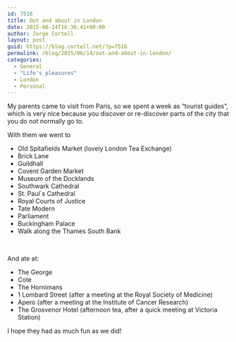 ```yaml
---
id: 7516
title: Out and about in London
date: 2015-06-14T16:36:41+00:00
author: Jorge Cortell
layout: post
guid: https://blog.cortell.net/?p=7516
permalink: /blog/2015/06/14/out-and-about-in-london/
categories:
  - General
  - "Life's pleasures"
  - London
  - Personal
---
```

My parents came to visit from Paris, so we spent a week as “tourist guides”, which is very nice because you discover or re-discover parts of the city that you do not normally go to.

With them we went to

  * Old Spitafields Market (lovely London Tea Exchange)
  * Brick Lane
  * Guildhall
  * Covent Garden Market
  * Museum of the Docklands
  * Southwark Cathedral
  * St. Paul`s Cathedral
  * Royal Courts of Justice
  * Tate Modern
  * Parliament
  * Buckingham Palace
  * Walk along the Thames South Bank

&nbsp;

And ate at:

  * The George
  * Cote
  * The Hornimans
  * 1 Lombard Street (after a meeting at the Royal Society of Medicine)
  * Apero (after a meeting at the Institute of Cancer Research)
  * The Grosvenor Hotel (afternoon tea, after a quick meeting at Victoria Station)

I hope they had as much fun as we did!